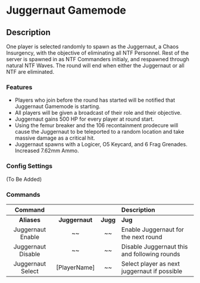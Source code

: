 Juggernaut Gamemode
======
## Description
 One player is selected randomly to spawn as the Juggernaut, a Chaos Insurgency, with the objective of eliminating all NTF Personnel.
 Rest of the server is spawned in as NTF Commanders initialy, and respawned through natural NTF Waves.
 The round will end when either the Juggernaut or all NTF are eliminated.

### Features
 - Players who join before the round has started will be notified that Juggernaut Gamemode is starting.
 - All players will be given a broadcast of their role and their objective.
 - Juggernaut gains 500 HP for every player at round start.
 - Using the femur breaker and the 106 recontainment prodecure will cause the Juggernaut to be teleported to a random location and take massive damage as a critical hit.
 - Juggernaut spawns with a Logicer, O5 Keycard, and 6 Frag Grenades. Increased 7.62mm Ammo.

### Config Settings
  (To Be Added)

### Commands
  Command |  |  | Description
:---: | :---: | :---: | :------
**Aliases** | **Juggernaut** | **Jugg** | **Jug**
Juggernaut Enable | ~~ | ~~ | Enable Juggernaut for the next round
Juggernaut Disable | ~~ | ~~ | Disable Juggernaut this and following rounds
Juggernaut Select | [PlayerName] | ~~ | Select player as next juggernaut if possible

